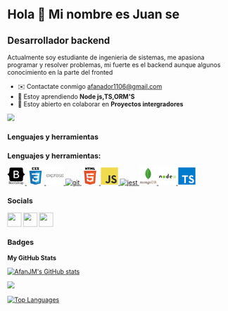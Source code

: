 Hola 👋 Mi nombre es Juan se
===============================================================================================================================

Desarrollador backend
-------------------------------

Actualmente soy estudiante de ingenieria de sistemas, me apasiona programar y resolver problemas, mi fuerte es el backend aunque algunos conocimiento en la parte del fronted

* ✉️  Contactate conmigo [afanador1106@gmail.com](mailto:afanador1106@gmail.com)
* 🧠  Estoy aprendiendo __Node js,TS,ORM'S__
* 🤝  Estoy abierto en colaborar en  __Proyectos intergradores__

<a href="https://www.github.com/AfanJM" target="_blank" rel="noreferrer"><img
src="https://img.shields.io/github/followers/AfanJM?logo=github&style=for-the-badge&color=facc15&labelColor=0f172a" /></a>
### Lenguajes y herramientas
<h3 align="left">Lenguajes y herramientas:</h3>
<p align="left"> <a href="https://getbootstrap.com" target="_blank" rel="noreferrer"> <img src="https://raw.githubusercontent.com/devicons/devicon/master/icons/bootstrap/bootstrap-plain-wordmark.svg" alt="bootstrap" width="40" height="40"/> </a> <a href="https://www.w3schools.com/css/" target="_blank" rel="noreferrer"> <img src="https://raw.githubusercontent.com/devicons/devicon/master/icons/css3/css3-original-wordmark.svg" alt="css3" width="40" height="40"/> </a> <a href="https://expressjs.com" target="_blank" rel="noreferrer"> <img src="https://raw.githubusercontent.com/devicons/devicon/master/icons/express/express-original-wordmark.svg" alt="express" width="40" height="40"/> </a> <a href="https://git-scm.com/" target="_blank" rel="noreferrer"> <img src="https://www.vectorlogo.zone/logos/git-scm/git-scm-icon.svg" alt="git" width="40" height="40"/> </a> <a href="https://www.w3.org/html/" target="_blank" rel="noreferrer"> <img src="https://raw.githubusercontent.com/devicons/devicon/master/icons/html5/html5-original-wordmark.svg" alt="html5" width="40" height="40"/> </a> <a href="https://developer.mozilla.org/en-US/docs/Web/JavaScript" target="_blank" rel="noreferrer"> <img src="https://raw.githubusercontent.com/devicons/devicon/master/icons/javascript/javascript-original.svg" alt="javascript" width="40" height="40"/> </a> <a href="https://jestjs.io" target="_blank" rel="noreferrer"> <img src="https://www.vectorlogo.zone/logos/jestjsio/jestjsio-icon.svg" alt="jest" width="40" height="40"/> </a> <a href="https://www.mongodb.com/" target="_blank" rel="noreferrer"> <img src="https://raw.githubusercontent.com/devicons/devicon/master/icons/mongodb/mongodb-original-wordmark.svg" alt="mongodb" width="40" height="40"/> </a> <a href="https://nodejs.org" target="_blank" rel="noreferrer"> <img src="https://raw.githubusercontent.com/devicons/devicon/master/icons/nodejs/nodejs-original-wordmark.svg" alt="nodejs" width="40" height="40"/> </a> <a href="https://www.typescriptlang.org/" target="_blank" rel="noreferrer"> <img src="https://raw.githubusercontent.com/devicons/devicon/master/icons/typescript/typescript-original.svg" alt="typescript" width="40" height="40"/> </a> </p>

### Socials

<p align="left"> <a href="https://www.github.com/AfanJM" target="_blank" rel="noreferrer"><img src="https://raw.githubusercontent.com/danielcranney/readme-generator/main/public/icons/socials/github.svg" width="32" height="32" /></a> <a href="http://www.instagram.com/juansebastian.xx" target="_blank" rel="noreferrer"><img src="https://raw.githubusercontent.com/danielcranney/readme-generator/main/public/icons/socials/instagram.svg" width="32" height="32" /></a> <a href="https://www.linkedin.com/in/juansebastianafanador" target="_blank" rel="noreferrer"><img src="https://raw.githubusercontent.com/danielcranney/readme-generator/main/public/icons/socials/linkedin.svg" width="32" height="32" /></a></p>

### Badges

<b>My GitHub Stats</b>

<a href="http://www.github.com/AfanJM"><img src="https://github-readme-stats.vercel.app/api?username=AfanJM&show_icons=true&hide=&count_private=true&title_color=ffffff&text_color=ffffff&icon_color=facc15&bg_color=0f172a&hide_border=true&show_icons=true" alt="AfanJM's GitHub stats" /></a>

<a href="http://www.github.com/AfanJM"><img src="https://github-readme-streak-stats.herokuapp.com/?user=AfanJM&stroke=ffffff&background=0f172a&ring=ffffff&fire=ffffff&currStreakNum=ffffff&currStreakLabel=ffffff&sideNums=ffffff&sideLabels=ffffff&dates=ffffff&hide_border=true" /></a>

<a href="https://github.com/AfanJM" align="left"><img src="https://github-readme-stats.vercel.app/api/top-langs/?username=AfanJM&langs_count=10&title_color=ffffff&text_color=ffffff&icon_color=facc15&bg_color=0f172a&hide_border=true&locale=en&custom_title=Top%20%Languages" alt="Top Languages" /></a>
